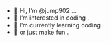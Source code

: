 - 👋 Hi, I’m @jump902 ...
- 👀 I’m interested in coding .
- 🌱 I’m currently learning coding .
- 🌱 or just make fun .

<!---
jump902/jump902 is a ✨ special ✨ repository because its `README.md` (this file) appears on your GitHub profile.
You can click the Preview link to take a look at your changes.
--->
